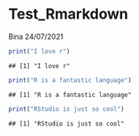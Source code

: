 Test_Rmarkdown
================
Bina
24/07/2021

``` r
print("I love r")
```

    ## [1] "I love r"

``` r
print("R is a fantastic language")
```

    ## [1] "R is a fantastic language"

``` r
print("RStudio is just so cool")
```

    ## [1] "RStudio is just so cool"

